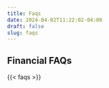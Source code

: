 ```yaml
---
title: Faqs
date: 2024-04-02T11:22:02-04:00
draft: false
slug: faqs
---
```

## Financial FAQs
{{< faqs >}}